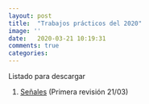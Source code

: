 ```yaml
---
layout: post
title:  "Trabajos prácticos del 2020"
image: ''
date:   2020-03-21 10:19:31
comments: true
categories: 
---
```


Listado para descargar

1. <a href="https://drive.google.com/open?id=1Fdy7ApAh_TZrrfx83RNu_Q90NOC8olw8" target="_blank">Señales</a> (Primera revisión 21/03)
